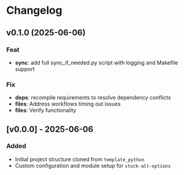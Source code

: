 # Changelog

## v0.1.0 (2025-06-06)

### Feat

- **sync**: add full sync_if_needed.py script with logging and Makefile support

### Fix

- **deps**: recompile requirements to resolve dependency conflicts
- **files**: Address workflows timing out issues
- **files**: Verify functionality

## [v0.0.0] - 2025-06-06

### Added

- Initial project structure cloned from `template_python`
- Custom configuration and module setup for `stock-alt-options`
